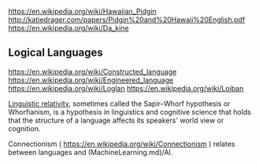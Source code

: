
<!--
-->

https://en.wikipedia.org/wiki/Hawaiian_Pidgin
http://katiedrager.com/papers/Pidgin%20and%20Hawaii%20English.pdf
https://en.wikipedia.org/wiki/Da_kine

Logical Languages
------------------

https://en.wikipedia.org/wiki/Constructed_language
https://en.wikipedia.org/wiki/Engineered_language
https://en.wikipedia.org/wiki/Loglan
https://en.wikipedia.org/wiki/Lojban

[Linguistic relativity]( https://en.wikipedia.org/wiki/Linguistic_relativity ),
sometimes called the Sapir–Whorf hypothesis or Whorfianism,
is a hypothesis in linguistics and cognitive science that holds
that the structure of a language affects its speakers' world view
or cognition.

Connectionism
( https://en.wikipedia.org/wiki/Connectionism )
relates between languages and
(MachineLearning.md)/AI.


<!-- vim: set autoindent expandtab sw=4 syntax=markdown: -->
